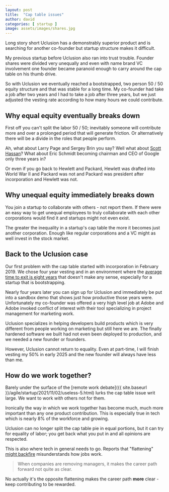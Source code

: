 ```yaml
---
layout: post
title:  "Cap table issues"
author: david
categories: [ startup ]
image: assets/images/shares.jpg
---
```

Long story short Uclusion has a demonstrably superior product and is searching for another co-founder but startup 
structure makes it difficult.

My previous startup before Uclusion also ran into trust trouble. Founder shares were divided very
unequally and even with name brand VC involvement one founder became paranoid enough to carry around the cap table on
his thumb drive.

So with Uclusion we eventually reached a bootstrapped, two person 50 / 50 equity structure and that was stable for a 
long time. My co-founder had take a job after two years and I had to take a job after three years, but we just adjusted
the vesting rate according to how many hours we could contribute.

## Why equal equity eventually breaks down
First off you can't split the labor 50 / 50; inevitably someone will contribute more and over a prolonged period that
will generate friction. Or alternatively there will be a divide in the roles that people perform.

Ah, what about Larry Page and Sergey Brin you say? Well what 
about [Scott Hassan](https://en.wikipedia.org/wiki/Scott_Hassan)? What about Eric Schmidt becoming chairman and CEO of 
Google only three years in?

Or even if you go back to Hewlett and Packard, Hewlett was drafted into World War II and Packard was not and Packard
was president after incorporation and Hewlett was not.

## Why unequal equity immediately breaks down
You join a startup to collaborate with others - not report them. If there were an easy way to get unequal employees
to truly collaborate with each other corporations would find it and startups might not even exist.

The greater the inequality in a startup's cap table the more it becomes just another corporation. Enough like regular
corporations and a VC might as well invest in the stock market.

## Back to the Uclusion case
Our first problem with the cap table started with incorporation in February 2019. We chose four year vesting and
in an environment where 
the [average time to exit is eight years](https://techcrunch.com/2020/10/12/4-year-founder-vesting-is-dead) that
doesn't make any sense, especially for a startup that is bootstrapping.

Nearly four years later you can sign up for Uclusion and immediately be put into a sandbox demo that shows just how 
productive those years were. Unfortunately my co-founder was offered a very high level job at Adobe and Adobe invoked 
conflict of interest with their tool specializing in project management for marketing work.

Uclusion specializes in helping developers build products which is very different from people working on marketing but 
still here we are. The finally hardened software we built had not even been deployed to production, and we needed a
new founder or founders.

However, Uclusion cannot return to equality. Even at part-time, I will finish vesting my 50% in early 2025 and the new 
founder will always have less than me.

## How do we work together?
Barely under the surface of the [remote work debate]({{ site.baseurl }}/agile/startup/2021/11/02/useless-5.html) lurks
the cap table issue writ large. We want to work *with* others not for them.

Ironically the way in which we work together has become much, much more important than any one product contribution.
This is especially true in tech which is nearly 8% of the workforce and growing.

Uclusion can no longer split the cap table pie in equal portions, but it can try for equality of labor; you get back
what you put in and all opinions are respected.

This is also where tech in general needs to go. Reports that 
"flattening" [might backfire](https://www.businessinsider.com/middle-management-layoffs-silicon-valley-budgeting-2023-4) misunderstands
how jobs work.

> When companies are removing managers, it makes the career path forward not quite as clear.

No actually it's the opposite flattening makes the career path **more** clear - keep contributing to be rewarded.